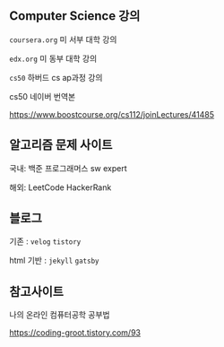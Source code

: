 ## Computer Science 강의

`coursera.org`  미 서부 대학 강의

`edx.org` 미 동부 대학 강의

`cs50` 하버드 cs ap과정 강의



cs50 네이버 번역본

https://www.boostcourse.org/cs112/joinLectures/41485



## 알고리즘 문제 사이트

국내: 백준 프로그래머스 sw expert

해외: LeetCode HackerRank





## 블로그

기존 : `velog` `tistory`

html 기반 : `jekyll` `gatsby`



## 참고사이트

나의 온라인 컴퓨터공학 공부법

https://coding-groot.tistory.com/93



